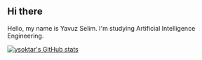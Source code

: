 ## Hi there
Hello, my name is Yavuz Selim. I'm studying Artificial Intelligence Engineering.

[![ysoktar's GitHub stats](https://github-readme-stats.vercel.app/api?username=ysoktar)](https://github.com/anuraghazra/github-readme-stats&show_icons=true)
